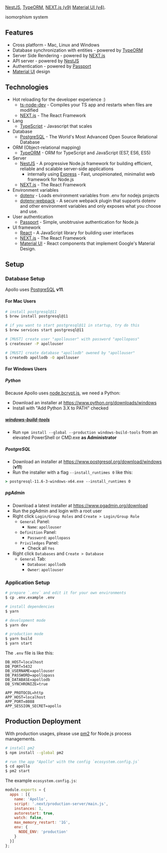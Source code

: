 <a href="https://nestjs.com">NestJS</a>, <a href="http://typeorm.io">TypeORM</a>, <a href="https://nextjs.org">NEXT.js (v9)</a> <a href="https://material-ui.com">Material UI (v4)</a>.</p> isomorphism system


## Features

- Cross platform - Mac, Linux and Windows
- Database synchronization with entities - powered by [TypeORM](http://typeorm.io)
- Server Side Rendering - powered by [NEXT.js](https://nextjs.org)
- API server - powered by [NestJS](https://nestjs.com)
- Authentication - powered by [Passport](http://www.passportjs.org)
- [Material UI](https://material-ui.com) design

## Technologies

- Hot reloading for the developer experience :)
  - [ts-node-dev](https://github.com/whitecolor/ts-node-dev) - Compiles your TS app and restarts when files are modified
  - [NEXT.js](https://nextjs.org) - The React Framework
- Lang
  - [TypeScript](https://www.typescriptlang.org) - Javascript that scales
- Database
  - [PostgreSQL](https://www.postgresql.org) - The World's Most Advanced Open Source Relational Database
- ORM (Object-relational mapping)
  - [TypeORM](http://typeorm.io) - ORM for TypeScript and JavaScript (ES7, ES6, ES5)
- Server
  - [NestJS](https://nestjs.com) - A progressive Node.js framework for building efficient, reliable and scalable server-side applications
      - internally using [Express](https://expressjs.com) - Fast, unopinionated, minimalist web framework for Node.js
  - [NEXT.js](https://nextjs.org) - The React Framework
- Environment variables
  - [dotenv](https://github.com/motdotla/dotenv) - Loads environment variables from .env for nodejs projects
  - [dotenv-webpack](https://github.com/mrsteele/dotenv-webpack) - A secure webpack plugin that supports dotenv and other environment variables and only exposes what you choose and use.
- User authentication
  - [Passport](http://www.passportjs.org) - Simple, unobtrusive authentication for Node.js
- UI framework
  - [React](https://reactjs.org) - A JavaScript library for building user interfaces
  - [NEXT.js](https://nextjs.org) - The React Framework
  - [Material UI](https://material-ui.com) - React components that implement Google's Material Design.

## Setup

### Database Setup

Apollo uses [PostgreSQL](https://www.postgresql.org) **v11**.

#### For Mac Users

```bash
# install postgresql@11
$ brew install postgresql@11

# if you want to start postgresql@11 in startup, try do this
$ brew services start postgresql@11

# [MUST] create user "apollouser" with password "apollopass"
$ createuser -P apollouser

# [MUST] create database "apollodb" owened by "apollouser"
$ createdb apollodb -O apollouser
```

#### For Windows Users

##### Python

Because Apollo uses [node.bcrypt.js](https://github.com/kelektiv/node.bcrypt.js), we need a Python:

- Download an installer at <https://www.python.org/downloads/windows>
- Install with "Add Python 3.X to PATH" checked

##### [windows-build-tools](https://github.com/felixrieseberg/windows-build-tools)

- Run `npm install --global --production windows-build-tools` from an elevated PowerShell or CMD.exe **as Administrator**

##### PostgreSQL

- Download an installer at <https://www.postgresql.org/download/windows> (**v11**)
- Run the installer with a flag `--install_runtimes 0` like this:

```cmd
> postgresql-11.6-3-windows-x64.exe --install_runtimes 0
```

##### pgAdmin

- Download a latest installer at <https://www.pgadmin.org/download>
- Run the pgAdmin and login with a root user
- Right click `Login/Group Roles` and `Create > Login/Group Role`
    - `General` Panel:
        - `Name`: `apollouser`
    - `Definition` Panel:
        - `Password`: `apollopass`
    - `Priviledges` Panel:
        - Check all `Yes`
- Right click `Databases` and `Create > Database`
    - `General` Tab:
        - `Database`: `apollodb`
        - `Owner`: `apollouser`

### Application Setup

```bash
# prepare `.env` and edit it for your own environments
$ cp .env.example .env

# install dependencies
$ yarn

# development mode
$ yarn dev

# production mode
$ yarn build
$ yarn start
```

The `.env` file is like this:

```
DB_HOST=localhost
DB_PORT=5432
DB_USERNAME=apollouser
DB_PASSWORD=apollopass
DB_DATABASE=apollodb
DB_SYNCHRONIZE=true

APP_PROTOCOL=http
APP_HOST=localhost
APP_PORT=8088
APP_SESSION_SECRET=apollo
```

## Production Deployment

With production usages, please use [pm2](https://github.com/Unitech/pm2) for Node.js process managements.

```bash
# install pm2
$ npm install --global pm2

# run the app "Apollo" with the config `ecosystem.config.js`
$ cd apollo
$ pm2 start
```

The example `ecosystem.config.js`:

```js
module.exports = {
  apps : [{
    name: 'Apollo',
    script: '.next/production-server/main.js',
    instances: 1,
    autorestart: true,
    watch: false,
    max_memory_restart: '1G',
    env: {
      NODE_ENV: 'production'
    }
  }]
};
```
